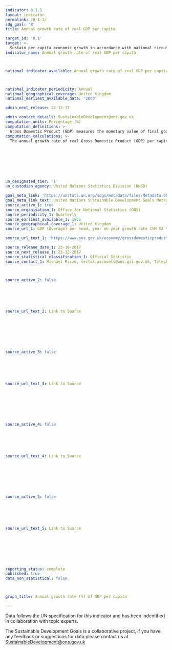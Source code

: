 ```yaml
---
indicator: 8.1.1
layout: indicator
permalink: /8-1-1/
sdg_goal: '8'
title: Annual growth rate of real GDP per capita

target_id: '8.1'
target: >-
  Sustain per capita economic growth in accordance with national circumstances and, in particular, at least 7 per cent gross domestic product growth per annum in the least developed countries
indicator_name: Annual growth rate of real GDP per capita



national_indicator_available: Annual growth rate of real GDP per capita



national_indicator_periodicity: Annual
national_geographical_coverage: United Kingdom
national_earliest_available_data: '2000'

admin_next_release: 22-12-17

admin_contact_details: SustainableDevelopment@ons.gov.uk
computation_units: Percentage (%)
computation_definitions: >-
  Gross Domestic Product (GDP) measures the monetary value of final goods and services—that is, those that are bought by the final user—produced in an economic territory country in a given period of time (say a quarter or a year). It is calculated without making deductions for depreciation of fabricated assets or for depletion and degradation of natural resources. GDP can be measured using the expenditure approach as the sum of expenditure on final consumption plus gross capital formation plus exports less imports, the production approach as the value of output less intermediate consumption plus any taxes less subsidies on products not already included in the value of output, or the income approach as compensation of employees plus gross operating surplus plus gross mixed incomes plus taxes less subsidies on both production and imports.
computation_calculations: >-
  The annual growth rate of real Gross Domestic Product (GDP) per capita is calculated as follows: a) Convert annual real GDP in domestic currency at 2005 prices for a country or area to US dollars at 2005 prices using the 2005 exchange rates; b) Divide the result by the population of the country or area to obtain annual real GDP per capita in constant US dollars at 2005 prices; c) Calculate the annual growth rate of real GDP per capita in year t+ 1 using the following formula: [(G(t+1) – G(t))/G(t)] x 100%, where G(t+1) is real GDP per capita in 2005 US dollars in year t+1 and G(t) is real GDP per capita in 2005 US dollars in year t.








un_designated_tier: '1'
un_custodian_agency: United Nations Statistics Division (UNSD)

goal_meta_link: 'https://unstats.un.org/sdgs/metadata/files/Metadata-08-01-01.pdf '
goal_meta_link_text: United Nations Sustainable Development Goals Metadata (PDF 232 KB)
source_active_1: true
source_organisation_1: Office for National Statistics (ONS)
source_periodicity_1: Quarterly
source_earliest_available_1: 1956
source_geographical_coverage_1: United Kingdom
source_url_1: GDP (Average) per head, year on year growth rate CVM SA %

source_url_text_1: 'https://www.ons.gov.uk/economy/grossdomesticproductgdp/timeseries/n3y6/ukea'

source_release_date_1: 23-10-2017
source_next_release_1: 22-12-2017
source_statistical_classification_1: Official Statistic 
source_contact_1: Michael Rizzo, sector.accounts@ons.gsi.gov.uk, Telephone  +44 (0)1633 456366



source_active_2: false






source_url_text_2: Link to Source








source_active_3: false






source_url_text_3: Link to Source








source_active_4: false






source_url_text_4: Link to Source








source_active_5: false






source_url_text_5: Link to Source








reporting_status: complete
published: true
data_non_statistical: false



graph_title: Annual growth rate (%) of GDP per capita

---
```

Data follows the UN specification for this indicator and has been indentified in collaboration with topic experts.
  
The Sustainable Development Goals is a collaborative project, if you have any feedback or suggestions for data please contact us at <SustainableDevelopment@ons.gov.uk>


